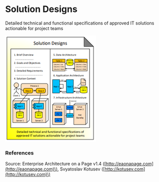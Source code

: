 # Solution Designs

Detailed technical and functional specifications of approved IT solutions actionable for project teams

![Source: eaonapage.com](../../.gitbook/assets/csvlod_designs_solution_designs.png)

### References

Source: Enterprise Architecture on a Page v1.4 \([http://eaonapage.com](http://eaonapage.com)\), Svyatoslav Kotusev \([http://kotusev.com](http://kotusev.com)\)

